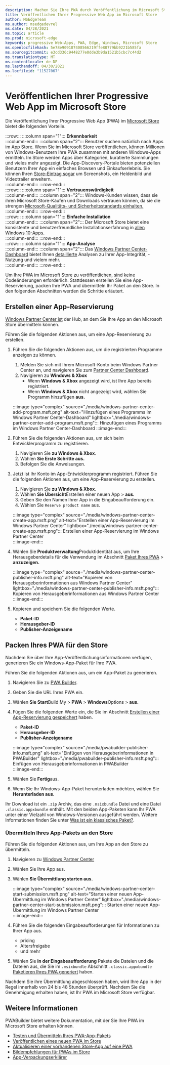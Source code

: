 ```yaml
---
description: Machen Sie Ihre PWA durch Veröffentlichung im Microsoft Store besser auf entdeckungsfähiger
title: Veröffentlichen Ihrer Progressive Web App im Microsoft Store
author: MSEdgeTeam
ms.author: msedgedevrel
ms.date: 04/28/2021
ms.topic: article
ms.prod: microsoft-edge
keywords: progressive Web-Apps, PWA, Edge, Windows, Microsoft Store
ms.openlocfilehash: 5e78e909187408566219ffe80779bb9221b585fa
ms.sourcegitcommit: e3cd336c9448277e0dde3b9da1521b5cbc7c44d2
ms.translationtype: MT
ms.contentlocale: de-DE
ms.lasthandoff: 04/30/2021
ms.locfileid: "11527067"
---
```

# <a name="publish-your-progressive-web-app-to-the-microsoft-store"></a>Veröffentlichen Ihrer Progressive Web App im Microsoft Store  

Die Veröffentlichung Ihrer Progressive Web App \(PWA\) im [Microsoft Store][WindowsUwpPublishIndex] bietet die folgenden Vorteile.  

:::row:::
   :::column span="1":::
      **Erkennbarkeit**  
   :::column-end:::
   :::column span="2":::
      Benutzer suchen natürlich nach Apps im App Store.  Wenn Sie im Microsoft Store veröffentlichen, können Millionen von Windows-Benutzern Ihre PWA zusammen mit anderen Windows-Apps ermitteln.  Im Store werden Apps über Kategorien, kuratierte Sammlungen und vieles mehr angezeigt.  Die App-Discovery-Portale bieten potenziellen Benutzern Ihrer App ein einfaches Browsen und Einkaufserlebnis.  Sie können Ihren [Store-Eintrag sogar][WindowsUwpPublishAppScreenshotsImages] um Screenshots, ein Heldenbild und Videotrailer erweitern.  
   :::column-end:::
:::row-end:::  
:::row:::
   :::column span="1":::
      **Vertrauenswürdigkeit**  
   :::column-end:::
   :::column span="2":::
      Windows-Kunden wissen, dass sie ihren Microsoft Store-Käufen und Downloads vertrauen können, da sie die strengen [Microsoft-Qualitäts- und Sicherheitsstandards einhalten.][LegalWindowsAgreementsStorePolicies]  
   :::column-end:::
:::row-end:::  
:::row:::
   :::column span="1":::
      **Einfache Installation**  
   :::column-end:::
   :::column span="2":::
      Der Microsoft Store bietet eine konsistente und benutzerfreundliche Installationserfahrung in [allen Windows 10-Apps.][MicrosoftStoreAppsWindows]  
   :::column-end:::
:::row-end:::  
:::row:::
   :::column span="1":::
      **App-Analyse**  
   :::column-end:::
   :::column span="2":::
      Das [Windows Partner Center-Dashboard][WindowsUwpPublishIndex] bietet Ihnen [detaillierte][WindowsUwpPublishAnalytics] Analysen zu Ihrer App-Integrität, -Nutzung und vielem mehr.  
   :::column-end:::
:::row-end:::  

Um Ihre PWA im Microsoft Store zu veröffentlichen, sind keine Codeänderungen erforderlich.  Stattdessen erstellen Sie eine App-Reservierung, packen Ihre PWA und übermitteln Ihr Paket an den Store.  In den folgenden Abschnitten werden die Schritte erläutert.   

## <a name="create-an-app-reservation"></a>Erstellen einer App-Reservierung  

[Windows Partner Center ist][MicrosoftPartnerDashboardWindowsOverview] der Hub, an dem Sie Ihre App an den Microsoft Store übermitteln können.  

Führen Sie die folgenden Aktionen aus, um eine App-Reservierung zu erstellen.  

1.  Führen Sie die folgenden Aktionen aus, um die registrierten Programme anzeigen zu können.  
    1.  Melden Sie sich mit Ihrem Microsoft-Konto beim Windows Partner Center an, und navigieren Sie zum [Partner Center Dashboard][MicrosoftPartnerDashboardHome].  
    1.  Navigieren zu **Windows & Xbox**  
        *   Wenn **Windows & Xbox** angezeigt wird, ist Ihre App bereits registriert.  
        *   Wenn **Windows & Xbox** nicht angezeigt wird, wählen Sie Programm hinzufügen **aus.**  
    
    :::image type="complex" source="./media/windows-partner-center-add-program.msft.png" alt-text="Hinzufügen eines Programms im Windows Partner Center-Dashboard" lightbox="./media/windows-partner-center-add-program.msft.png":::
       Hinzufügen eines Programms im Windows Partner Center-Dashboard
    :::image-end:::  
    
1.  Führen Sie die folgenden Aktionen aus, um sich beim Entwicklerprogramm zu registrieren.  
    1.  Navigieren Sie **zu Windows & Xbox**.  
    1.  Wählen **Sie Erste Schritte aus.**  
    1.  Befolgen Sie die Anweisungen.  
1.  Jetzt ist Ihr Konto im App-Entwicklerprogramm registriert. Führen Sie die folgenden Aktionen aus, um eine App-Reservierung zu erstellen.  
    1.  Navigieren Sie **zu Windows & Xbox**.  
    1.  Wählen **Sie Übersicht**Erstellen einer neuen App  >  **aus.**  
    1.  Geben Sie den Namen Ihrer App in die Eingabeaufforderung ein.  
    1.  Wählen Sie `Reserve product name` aus.  
        
    :::image type="complex" source="./media/windows-partner-center-create-app.msft.png" alt-text="Erstellen einer App-Reservierung im Windows Partner Center" lightbox="./media/windows-partner-center-create-app.msft.png":::
       Erstellen einer App-Reservierung im Windows Partner Center  
    :::image-end:::  
    
1.  Wählen Sie **Produktverwaltung**Produktidentität aus, um Ihre Herausgeberdetails für die Verwendung im Abschnitt [Paket Ihres PWA](#package-your-pwa-for-the-store)  >  **anzuzeigen.**  
    
    :::image type="complex" source="./media/windows-partner-center-publisher-info.msft.png" alt-text="Kopieren von Herausgeberinformationen aus Windows Partner Center" lightbox="./media/windows-partner-center-publisher-info.msft.png":::
       Kopieren von Herausgeberinformationen aus Windows Partner Center  
    :::image-end:::  
    
1.  Kopieren und speichern Sie die folgenden Werte.  
    *   **Paket-ID**  
    *   **Herausgeber-ID**  
    *   **Publisher-Anzeigename**  
        
## <a name="package-your-pwa-for-the-store"></a>Packen Ihres PWA für den Store 

Nachdem Sie über Ihre App-Veröffentlichungsinformationen verfügen, generieren Sie ein Windows-App-Paket für Ihre PWA.

Führen Sie die folgenden Aktionen aus, um ein App-Paket zu generieren.  

1.  Navigieren Sie zu [PWA Builder][PwabuilderMain].  
1.  Geben Sie die URL Ihres PWA ein.  
1.  Wählen **Sie Start**Build My  >  **PWA**  >  **Windows**Options  >  **aus.**  
1.  Fügen Sie die folgenden Werte ein, die Sie im Abschnitt [Erstellen einer App-Reservierung gespeichert](#create-an-app-reservation) haben.  
    *   **Paket-ID**  
    *   **Herausgeber-ID**  
    *   **Publisher-Anzeigename**  
        
    :::image type="complex" source="./media/pwabuilder-publisher-info.msft.png" alt-text="Einfügen von Herausgeberinformationen in PWABuilder" lightbox="./media/pwabuilder-publisher-info.msft.png":::
       Einfügen von Herausgeberinformationen in PWABuilder  
    :::image-end:::  
    
1.  Wählen Sie **Fertig**aus.  
1.  Wenn Sie Ihr Windows-App-Paket herunterladen möchten, wählen Sie **Herunterladen aus.**

Ihr Download ist ein `.zip` Archiv, das eine `.msixbundle` Datei und eine Datei `.classic.appxbundle` enthält.  Mit den beiden App-Paketen kann Ihr PWA unter einer Vielzahl von Windows-Versionen ausgeführt werden.  Weitere Informationen finden Sie unter [Was ist ein klassisches Paket?][GithubPwaBuilderPwabuilderWindowsChromiumDocsClassicPackageMd].  

### <a name="submit-your-app-package-to-the-store"></a>Übermitteln Ihres App-Pakets an den Store  

Führen Sie die folgenden Aktionen aus, um Ihre App an den Store zu übermitteln.  

1.  Navigieren zu [Windows Partner Center][MicrosoftPartnerDashboardWindowsOverview] 
1.  Wählen Sie Ihre App aus.  
1.  Wählen **Sie Übermittlung starten aus.**  
    
    :::image type="complex" source="./media/windows-partner-center-start-submission.msft.png" alt-text="Starten einer neuen App-Übermittlung im Windows Partner Center" lightbox="./media/windows-partner-center-start-submission.msft.png":::
       Starten einer neuen App-Übermittlung im Windows Partner Center  
    :::image-end:::  
    
1.  Führen Sie die folgenden Eingabeaufforderungen für Informationen zu Ihrer App aus.
    *   pricing  
    *   Altersfreigabe  
    *   und mehr  
        
1.  Wählen Sie **in der Eingabeaufforderung** Pakete die Dateien und die Dateien aus, die Sie im `.msixbundle` Abschnitt `.classic.appxbundle` [Paketieren Ihres PWA generiert](#package-your-pwa-for-the-store) haben.  
    
Nachdem Sie ihre Übermittlung abgeschlossen haben, wird Ihre App in der Regel innerhalb von 24 bis 48 Stunden überprüft.  Nachdem Sie die Genehmigung erhalten haben, ist Ihr PWA im Microsoft Store verfügbar.  

## <a name="see-also"></a>Weitere Informationen  

PWABuilder bietet weitere Dokumentation, mit der Sie Ihre PWA im Microsoft Store erhalten können.  

*   [Testen und Übermitteln Ihres PWA-App-Pakets][GithubPwaBuilderPwabuilderWindowsChromiumDocsNextStepsMd]  
*   [Veröffentlichen eines neuen PWA im Store][GithubPwaBuilderPwabuilderWindowsChromiumDocsPublishNewAppMd]  
*   [Aktualisieren einer vorhandenen Store-App auf eine PWA][GithubPwaBuilderPwabuilderWindowsChromiumDocsUpdateExistingAppMd]  
*   [Bildempfehlungen für PWAs im Store][GithubPwaBuilderPwabuilderWindowsChromiumDocsImageRecommendationsMd]  
*   [App-Verpackungserklärer][GithubPwaBuilderPwabuilderWindowsChromiumDocsClassicPackageMd]  

<!-- links -->  

[LegalWindowsAgreementsStorePolicies]: /legal/windows/agreements/store-policies "Microsoft Store-Richtlinien | Microsoft Docs"  

[WindowsUwpPublishAnalytics]: /windows/uwp/publish/analytics "Analysieren der Leistung | Microsoft Docs"  
[WindowsUwpPublishAppScreenshotsImages]: /windows/uwp/publish/app-screenshots-and-images "App-Screenshots, Bilder und Trailer | Microsoft Docs"  
[WindowsUwpPublishIndex]: /windows/uwp/publish/index "Veröffentlichen von Windows-Apps und | Microsoft Docs"  

[MicrosoftPartnerDashboardHome]: https://partner.microsoft.com/dashboard/home "Startseite | Microsoft Partner Center"  
[MicrosoftPartnerDashboardWindowsOverview]: https://partner.microsoft.com/dashboard/windows/overview "Ressourcen für Partner| Microsoft Partner Center"  

[MicrosoftStoreAppsWindows]: https://www.microsoft.com/store/apps/windows "Windows Apps | Microsoft Store"  

[WindowsBlogWindowsdeveloperHostedAppModel]: https://blogs.windows.com/windowsdeveloper/hosted-app-model "Hosted App Model | Windows-Entwicklerblog"  

[GithubPwaBuilderPwabuilderWindowsChromiumDocsClassicPackageMd]: https://github.com/pwa-builder/pwabuilder-windows-chromium-docs/blob/master/classic-package.md "Was ist ein klassisches Paket? | GitHub"  
[GithubPwaBuilderPwabuilderWindowsChromiumDocsImageRecommendationsMd]: https://github.com/pwa-builder/pwabuilder-windows-chromium-docs/blob/master/image-recommendations.md "Bildempfehlungen für Windows PWA-Pakete | GitHub"  
[GithubPwaBuilderPwabuilderWindowsChromiumDocsNextStepsMd]: https://github.com/pwa-builder/pwabuilder-windows-chromium-docs/blob/master/next-steps.md "Nächste Schritte zum Abrufen Ihrer PWA in den Microsoft Store | GitHub"  
[GithubPwaBuilderPwabuilderWindowsChromiumDocsPublishNewAppMd]: https://github.com/pwa-builder/pwabuilder-windows-chromium-docs/blob/master/publish-new-app.md "Veröffentlichen einer neuen App im Store | GitHub"  
[GithubPwaBuilderPwabuilderWindowsChromiumDocsUpdateExistingAppMd]: https://github.com/pwa-builder/pwabuilder-windows-chromium-docs/blob/master/update-existing-app.md "Aktualisieren einer vorhandenen App im Store | GitHub"  

[PwabuilderMain]: https://www.pwabuilder.com "PWABuilder"  
